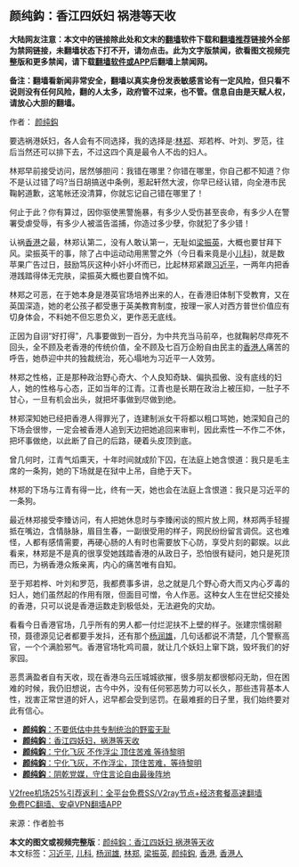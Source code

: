  <h2>颜纯鈎：香江四妖妇 祸港等天收</h2> <p class="notice"><b>大陆网友注意：本文中的链接除此处和文末的<a href="https://github.com/bannedbook/fanqiang" >翻墙</a>软件下载和<a href="https://github.com/killgcd/justmysocks/blob/master/README.md">翻墙推荐</a>链接外全部为禁网链接，未翻墙状态下打不开，请勿点击。此为文字版禁闻，欲看图文视频完整版和更多禁闻，请下载<a href="https://github.com/bannedbook/fanqiang">翻墙软件或APP</a>后翻墙上禁闻网。</p><p>备注：翻墙看新闻非常安全，翻墙以真实身份发表敏感言论有一定风险，但只看不说则没有任何风险，翻的人太多，政府管不过来，也不管。信息自由是天赋人权，请放心大胆的翻墙。</b></p>  <div class="entry"> <p>作者： <a href="https://www.bannedbook.org/bnews/tag/%e9%a2%9c%e7%ba%af%e9%88%8e/" class="st_tag internal_tag" rel="tag" title="标签 颜纯鈎 下的日志">颜纯鈎</a></p> <p>要选祸港妖妇，各人会有不同选择，我的选择是:<a href="https://www.bannedbook.org/bnews/tag/%E6%9E%97%E9%83%91/" class="st_tag internal_tag" rel="tag" title="标签 林郑 下的日志">林郑</a>、郑若桦、叶刘、罗范，往后当然还可以排下去，不过这四个真是最令人不齿的妇人。</p> <p>林郑早前接受访问，居然够胆问：我错在哪里？你错在哪里，你自己都不知道？你不是认过错了吗?当日胡搞送中条例，惹起轩然大波，你早已经认错，向全港市民鞠躬道歉，这笔帐还没清算，你就忘记自己错在哪里了！</p> <p>何止于此？你有算过，因你驱使黑警施暴，有多少人受伤甚至丧命，有多少人在警署受虐受辱，有多少人被滥告滥捕，你造过多少孽，你就犯了多少错！</p>  <p>认祸<a href="https://www.bannedbook.org/bnews/tag/%e9%a6%99%e6%b8%af/" class="st_tag internal_tag" rel="tag" title="标签 香港 下的日志">香港</a>之最，林郑认第二，没有人敢认第一，无耻如<a href="https://www.bannedbook.org/bnews/tag/%e6%a2%81%e6%8c%af%e8%8b%b1/" class="st_tag internal_tag" rel="tag" title="标签 梁振英 下的日志">梁振英</a>，大概也要甘拜下风。梁振英干的事，除了占中运动动用黑警之外（今日看来竟是小<a href="https://www.bannedbook.org/bnews/tag/%E5%84%BF%E7%A7%91/" class="st_tag internal_tag" rel="tag" title="标签 儿科 下的日志">儿科</a>)，就是数苹果广告过日，鼓励笃灰这种小奸小坏而已，比起林郑紧跟<a href="https://www.bannedbook.org/bnews/tag/%e4%b9%a0%e8%bf%91%e5%b9%b3/" class="st_tag internal_tag" rel="tag" title="标签 习近平 下的日志">习近平</a>，一两年内把香港践踏得体无完肤，梁振英大概也要自愧不如。</p> <p>林郑之可恶，在于她本身是港英官场培养出来的人，在香港旧体制下受教育，又在英国深造，她的老公孩子都受惠于英美教育制度，按理一家人对西方普世价值应有切身体会，不料她不但忘恩负义，更作恶无底线。</p> <p>正因为自诩“好打得”，凡事要做到一百分，为中共充当马前卒，也就鞠躬尽瘁死不回头，全不顾及老香港的传统价值，全不顾及七百万企盼自由民主的<a href="https://www.bannedbook.org/bnews/tag/%E9%A6%99%E6%B8%AF%E4%BA%BA/" class="st_tag internal_tag" rel="tag" title="标签 香港人 下的日志">香港人</a>痛苦的呼告，她恭迎中共的独裁统治，死心塌地为习近平一人效劳。</p> <p>林郑之性格，正是那种政治野心奇大、个人良知奇缺、偏执孤傲、没有底线的妇人，她的性格与心态，正如当年的江青。江青也是长期在政治上被压抑，一肚子不甘心，一旦有机会出头，就把坏事做到尽做到绝。</p>  <p>林郑深知她已经把香港人得罪光了，连建制派女干将都以粗口骂她，她深知自己的下场会很惨，一定会被香港人追到天边把她追回来审判，因此索性一不作二不休，把坏事做绝，以此断了自己的后路，硬着头皮顶到底。</p> <p>曾几何时，江青气熖熏天，十年时间就成阶下囚，在法庭上她含恨道：我只是毛主席的一条狗，她的下场就是在狱中上吊，自绝于天下。</p> <p>林郑的下场与江青有得一比，终有一天，她也会在法庭上含恨道：我只是习近平的一条狗。</p> <p>最近林郑接受李臻访问，有人把她休息时与李臻闲谈的照片放上网，林郑两手轻握抵在嘴边，含情脉脉，眉目生春，一副很受用的样子，网民纷纷留言调侃。这也难怪，人都有感情需要，再硬心肠的人有时也需要放下心防，享受片刻的酄娱。以此看来，林郑是不是真的很享受她践踏香港的从政日子，恐怕很有疑问，她只是死顶而已，为祸香港众叛亲离，内心的痛苦唯有自知。</p>  <p>至于郑若桦、叶刘和罗范，我都费事多讲，总之就是几个野心奇大而又内心歹毒的妇人，她们虽然起的作用有限，但面目可憎，令人作恶。这种女人生在世纪交接处的香港，只可以说是香港运数走到极低处，无法避免的灾劫。</p> <p>看看今日香港官场，几乎所有的男人都一付烂泥扶不上壁的样子。张建宗懦弱颟顸，聂德源见记者都要手发抖，还有那个<a href="https://www.bannedbook.org/bnews/tag/%E6%9D%A8%E6%B6%A6%E9%9B%84/" class="st_tag internal_tag" rel="tag" title="标签 杨润雄 下的日志">杨润雄</a>，几句话都说不清楚，几个警察高官，一个个满脸邪气。香港官场牝鸡司晨，就让几个妖妇上窜下跳，毁坏我们的好家园。</p> <p>恶贯满盈者自有天收，现在香港乌云压城城欲摧，很多朋友都很郁闷无助，但在困难的时候，我仍旧想说，古今中外，没有任何邪恶势力可以长久，那些违背基本人性，戕害正常世道的奸人，迟早都会受到惩罚。在最难捱的日子里，我们始终要对此有信心。</p> <ul class='op-related-articles' title='相关阅读'> <li><a href='https://www.bannedbook.org/bnews/baitai/20201206/1442816.html' target='_blank'><b>颜纯鈎</b>：不要低估中共专制统治的野蛮无耻</a></li> <li><a href='https://www.bannedbook.org/bnews/baitai/20201205/1442361.html' target='_blank'><b>颜纯鈎</b>：香江四妖妇，祸港等天收</a></li> <li><a href='https://www.bannedbook.org/bnews/comments/20201203/1441193.html' target='_blank'><b>颜纯鈎</b>：宁化飞灰 不作浮尘 顶住苦难 等待黎明</a></li> <li><a href='https://www.bannedbook.org/bnews/baitai/20201203/1441160.html' target='_blank'><b>颜纯鈎</b>：宁化飞灰，不作浮尘，顶住苦难，等待黎明</a></li> <li><a href='https://www.bannedbook.org/bnews/baitai/20201202/1440550.html' target='_blank'><b>颜纯鈎</b>：阴乾党媒，守住言论自由最後阵地</a></li> </ul> <p class="texttj"> <a href="https://github.com/bannedbook/fanqiang/wiki/V2ray%E6%9C%BA%E5%9C%BA" target="_blank">V2free机场25%引荐返利：全平台免费SS/V2ray节点+经济套餐高速翻墙</a><br/> <a href="https://github.com/bannedbook/fanqiang/wiki/%E7%A6%81%E9%97%BB%E7%BD%91%E5%AE%89%E5%8D%93%E7%BF%BB%E5%A2%99%E6%96%B0%E9%97%BBAPP" target="_blank">免费PC翻墙、安卓VPN翻墙APP</a></p><p> 来源：作者脸书 </p> <a name='sharetosocial'></a>       <div><b>本文的图文或视频完整版</b>：<a href='https://www.bannedbook.org/bnews/comments/20201206/1442823.html'>颜纯鈎：香江四妖妇 祸港等天收</a></div>  </div><!--END ENTRY--> <div class="postfooter"> <div>本文标签：<a href="https://www.bannedbook.org/bnews/tag/%e4%b9%a0%e8%bf%91%e5%b9%b3/" rel="tag">习近平</a>, <a href="https://www.bannedbook.org/bnews/tag/%E5%84%BF%E7%A7%91/" rel="tag">儿科</a>, <a href="https://www.bannedbook.org/bnews/tag/%E6%9D%A8%E6%B6%A6%E9%9B%84/" rel="tag">杨润雄</a>, <a href="https://www.bannedbook.org/bnews/tag/%E6%9E%97%E9%83%91/" rel="tag">林郑</a>, <a href="https://www.bannedbook.org/bnews/tag/%e6%a2%81%e6%8c%af%e8%8b%b1/" rel="tag">梁振英</a>, <a href="https://www.bannedbook.org/bnews/tag/%e9%a2%9c%e7%ba%af%e9%88%8e/" rel="tag">颜纯鈎</a>, <a href="https://www.bannedbook.org/bnews/tag/%e9%a6%99%e6%b8%af/" rel="tag">香港</a>, <a href="https://www.bannedbook.org/bnews/tag/%E9%A6%99%E6%B8%AF%E4%BA%BA/" rel="tag">香港人</a></div>  </div><!--END POSTFOOTER--> 